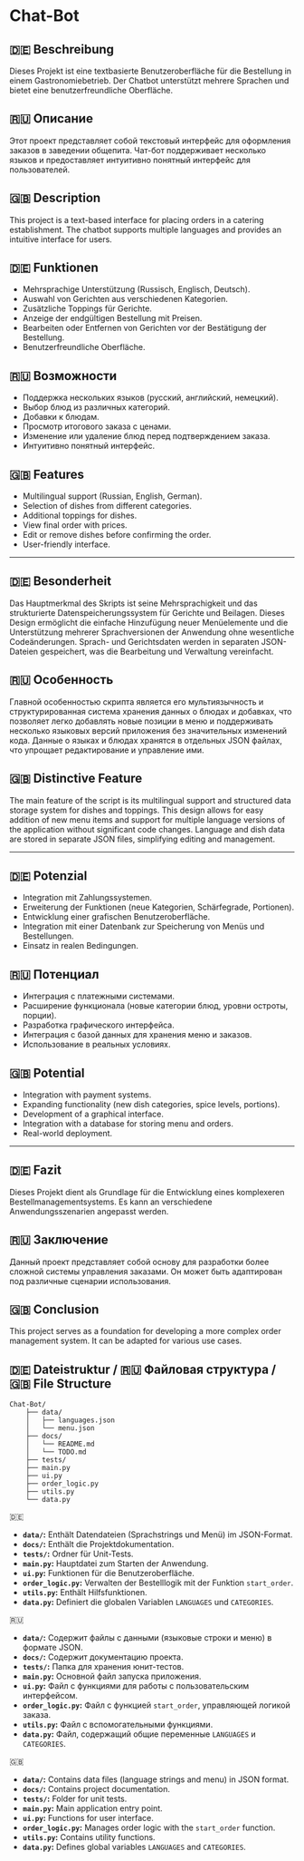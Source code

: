 # Chat-Bot
## 🇩🇪 Beschreibung
Dieses Projekt ist eine textbasierte Benutzeroberfläche für die Bestellung in einem Gastronomiebetrieb. Der Chatbot unterstützt mehrere Sprachen und bietet eine benutzerfreundliche Oberfläche.

## 🇷🇺 Описание
Этот проект представляет собой текстовый интерфейс для оформления заказов в заведении общепита. Чат-бот поддерживает несколько языков и предоставляет интуитивно понятный интерфейс для пользователей.

## 🇬🇧 Description
This project is a text-based interface for placing orders in a catering establishment. The chatbot supports multiple languages and provides an intuitive interface for users.




## 🇩🇪 Funktionen
- Mehrsprachige Unterstützung (Russisch, Englisch, Deutsch).
- Auswahl von Gerichten aus verschiedenen Kategorien.
- Zusätzliche Toppings für Gerichte.
- Anzeige der endgültigen Bestellung mit Preisen.
- Bearbeiten oder Entfernen von Gerichten vor der Bestätigung der Bestellung.
- Benutzerfreundliche Oberfläche.

## 🇷🇺 Возможности
- Поддержка нескольких языков (русский, английский, немецкий).
- Выбор блюд из различных категорий.
- Добавки к блюдам.
- Просмотр итогового заказа с ценами.
- Изменение или удаление блюд перед подтверждением заказа.
- Интуитивно понятный интерфейс.

## 🇬🇧 Features
- Multilingual support (Russian, English, German).
- Selection of dishes from different categories.
- Additional toppings for dishes.
- View final order with prices.
- Edit or remove dishes before confirming the order.
- User-friendly interface.
  
---

## 🇩🇪 Besonderheit
Das Hauptmerkmal des Skripts ist seine Mehrsprachigkeit und das strukturierte Datenspeicherungssystem für Gerichte und Beilagen. Dieses Design ermöglicht die einfache Hinzufügung neuer Menüelemente und die Unterstützung mehrerer Sprachversionen der Anwendung ohne wesentliche Codeänderungen. Sprach- und Gerichtsdaten werden in separaten JSON-Dateien gespeichert, was die Bearbeitung und Verwaltung vereinfacht.

## 🇷🇺 Особенность
Главной особенностью скрипта является его мультиязычность и структурированная система хранения данных о блюдах и добавках, что позволяет легко добавлять новые позиции в меню и поддерживать несколько языковых версий приложения без значительных изменений кода. Данные о языках и блюдах хранятся в отдельных JSON файлах, что упрощает редактирование и управление ими.

## 🇬🇧 Distinctive Feature
The main feature of the script is its multilingual support and structured data storage system for dishes and toppings. This design allows for easy addition of new menu items and support for multiple language versions of the application without significant code changes. Language and dish data are stored in separate JSON files, simplifying editing and management.

---

## 🇩🇪 Potenzial
- Integration mit Zahlungssystemen.
- Erweiterung der Funktionen (neue Kategorien, Schärfegrade, Portionen).
- Entwicklung einer grafischen Benutzeroberfläche.
- Integration mit einer Datenbank zur Speicherung von Menüs und Bestellungen.
- Einsatz in realen Bedingungen.

## 🇷🇺 Потенциал
- Интеграция с платежными системами.
- Расширение функционала (новые категории блюд, уровни остроты, порции).
- Разработка графического интерфейса.
- Интеграция с базой данных для хранения меню и заказов.
- Использование в реальных условиях.

## 🇬🇧 Potential
- Integration with payment systems.
- Expanding functionality (new dish categories, spice levels, portions).
- Development of a graphical interface.
- Integration with a database for storing menu and orders.
- Real-world deployment.

---

## 🇩🇪 Fazit
Dieses Projekt dient als Grundlage für die Entwicklung eines komplexeren Bestellmanagementsystems. Es kann an verschiedene Anwendungsszenarien angepasst werden.

## 🇷🇺 Заключение
Данный проект представляет собой основу для разработки более сложной системы управления заказами. Он может быть адаптирован под различные сценарии использования.

## 🇬🇧 Conclusion
This project serves as a foundation for developing a more complex order management system. It can be adapted for various use cases.


## 🇩🇪 Dateistruktur /  🇷🇺  Файловая структура /  🇬🇧 File Structure
    Chat-Bot/ 
        ├── data/  
        │   ├── languages.json 
        │   └── menu.json 
        ├── docs/ 
        │   └── README.md 
        │   └── TODO.md  
        ├── tests/ 
        ├── main.py  
        ├── ui.py 
        ├── order_logic.py   
        ├── utils.py
        └── data.py

🇩🇪
*   **`data/`:** Enthält Datendateien (Sprachstrings und Menü) im JSON-Format.
*   **`docs/`:** Enthält die Projektdokumentation.
*   **`tests/`:** Ordner für Unit-Tests.
*   **`main.py`:** Hauptdatei zum Starten der Anwendung.
*   **`ui.py`:** Funktionen für die Benutzeroberfläche.
*   **`order_logic.py`:** Verwalten der Bestelllogik mit der Funktion `start_order`.
*   **`utils.py`:** Enthält Hilfsfunktionen.
*   **`data.py`:** Definiert die globalen Variablen `LANGUAGES` und `CATEGORIES`.

🇷🇺
*   **`data/`:** Содержит файлы с данными (языковые строки и меню) в формате JSON.
*   **`docs/`:** Содержит документацию проекта.
*   **`tests/`:** Папка для хранения юнит-тестов.
*   **`main.py`:** Основной файл запуска приложения.
*   **`ui.py`:** Файл с функциями для работы с пользовательским интерфейсом.
*   **`order_logic.py`:** Файл с функцией `start_order`, управляющей логикой заказа.
*   **`utils.py`:** Файл с вспомогательными функциями.
*   **`data.py`:** Файл, содержащий общие переменные `LANGUAGES` и `CATEGORIES`.

🇬🇧
*   **`data/`:** Contains data files (language strings and menu) in JSON format.
*   **`docs/`:** Contains project documentation.
*   **`tests/`:** Folder for unit tests.
*   **`main.py`:** Main application entry point.
*   **`ui.py`:** Functions for user interface.
*   **`order_logic.py`:** Manages order logic with the `start_order` function.
*   **`utils.py`:** Contains utility functions.
*   **`data.py`:** Defines global variables `LANGUAGES` and `CATEGORIES`.
